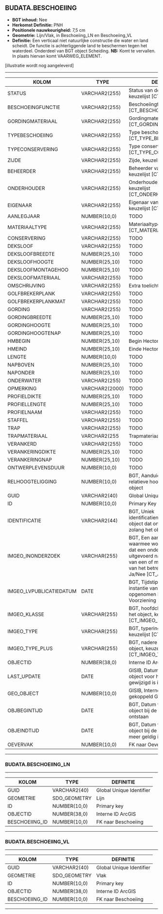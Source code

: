 ﻿## BUDATA.BESCHOEIING


* __BGT inhoud:__ Nee
* __Herkomst Definitie:__ PNH
* __Positionele nauwkeurigheid:__ 7,5 cm
* __Geometrie:__ Lijn/Vlak, in Beschoeiing_LN en Beschoeiing_VL
* __Definitie:__ Een verticaal niet natuurlijke constructie die water en land scheidt. De functie is achterliggende land te beschermen tegen het waterdeel. Onderdeel van BGT object Scheiding. __NB:__ Komt te vervallen. In plaats hiervan komt VAARWEG_ELEMENT.


[illustratie wordt nog aangeleverd]

***

|KOLOM                               |TYPE              |DEFINITIE|
|------                              |----              |-----    |
|STATUS                              |VARCHAR2(255)     |Status van de gegevens, keuzelijst [CT_STATUS]|
|BESCHOEINGFUNCTIE                   |VARCHAR2(255)     |Beschoeiingfunctie, keuzelijst [CT_BESCHOEIING_FUNCTIE]|
|GORDINGMATERIAAL                    |VARCHAR2(255)     |Gordingmateriaal, keuzelijst [CT_GORDING_MATERIAAL]|
|TYPEBESCHOEIING                     |VARCHAR2(255)     |Type beschoeiing, keuzelijst [CT_TYPE_BESCHOEIING]|
|TYPECONSERVERING                    |VARCHAR2(255)     |Type conservering, keuzelijst [CT_TYPE_CONSERVERING]|
|ZIJDE                               |VARCHAR2(255)     |Zijde, keuzelijst [CT_ZIJDE]|
|BEHEERDER                           |VARCHAR2(255)     |Beheerder van het object, keuzelijst [CT_BEHEERDER]|
|ONDERHOUDER                         |VARCHAR2(255)     |Onderhouder van het object, keuzelijst [CT_ONDERHOUDER]|
|EIGENAAR                            |VARCHAR2(255)     |Eigenaar van het object, keuzelijst [CT_INSTANTIE]|
|AANLEGJAAR                          |NUMBER(10,0)      |TODO|
|MATERIAALTYPE                       |VARCHAR2(255)     |Materiaaltype, keuzelijst [CT_MATERIAALTYPE]|
|CONSERVERING                        |VARCHAR2(255)     |TODO|
|DEKSLOOF                            |VARCHAR2(255)     |TODO|
|DEKSLOOFBREEDTE                     |NUMBER(25,10)     |TODO|
|DEKSLOOFHOOGTE                      |NUMBER(25,10)     |TODO|
|DEKSLOOFMONTAGEHOO                  |NUMBER(25,10)     |TODO|
|DEKSLOOFMATERIAAL                   |VARCHAR2(255)     |TODO|
|OMSCHRIJVING                        |VARCHAR2(255)     |Extra toelichting|
|GOLFBREKERPLANK                     |VARCHAR2(255)     |TODO|
|GOLFBREKERPLANKMAT                  |VARCHAR2(255)     |TODO|
|GORDING                             |VARCHAR2(255)     |TODO|
|GORDINGBREEDTE                      |NUMBER(25,10)     |TODO|
|GORDINGHOOGTE                       |NUMBER(25,10)     |TODO|
|GORDINGHOOGTENAP                    |NUMBER(25,10)     |TODO|
|HMBEGIN                             |NUMBER(25,10)     |Begin Hectometrering|
|HMEIND                              |NUMBER(25,10)     |Einde Hectometrering|
|LENGTE                              |NUMBER(10,0)      |TODO|
|NAPBOVEN                            |NUMBER(25,10)     |TODO|
|NAPONDER                            |NUMBER(25,10)     |TODO|
|ONDERWATER                          |VARCHAR2(255)     |TODO|
|OPMERKING                           |VARCHAR2(2000)    |TODO|
|PROFIELDIKTE                        |NUMBER(25,10)     |TODO|
|PROFIELLENGTE                       |NUMBER(25,10)     |TODO|
|PROFIELNAAM                         |VARCHAR2(255)     |TODO|
|STAFFEL                             |VARCHAR2(255)     |TODO|
|TRAP                                |VARCHAR2(255)     |TODO|
|TRAPMATERIAAL                       |VARCHAR2(255      |Trapmateriaal|
|VERANKERD                           |VARCHAR2(255)     |TODO|
|VERANKERINGDIKTE                    |NUMBER(25,10)     |TODO|
|VERANKERINGNAP                      |NUMBER(25,10)     |TODO|
|ONTWERPLEVENSDUUR                   |NUMBER(10,0)      |TODO|
|RELHOOGTELIGGING                    |NUMBER(10,0)      |BGT, Aanduiding voor de relatieve hoogte van het object|
|GUID                                |VARCHAR2(40)      |Global Unique Identifier|
|ID                                  |NUMBER(10,0)      |Primary Key|
|IDENTIFICATIE                       |VARCHAR2(44)      |BGT, Uniek identificatienummer voor het object dat onveranderlijk is zolang het object bestaat|
|IMGEO_INONDERZOEK                         |VARCHAR(255)           |BGT, Een aanduiding waarmee wordt aangegeven dat een onderzoek wordt uitgevoerd naar de juistheid van een of meer gegevens van het betreffende object: Ja/Nee [CT_JA_NEE] |
|IMGEO_LVPUBLICATIEDATUM             |DATE              |BGT, Tijdstip waarop deze instantie van het object is opgenomen in de Landelijke Voorziening|
|IMGEO_KLASSE                        |VARCHAR(255)      |BGT, hoofdclassificatie van het object, keuzelijst [CT_IMGEO_KLASSE]|
|IMGEO_TYPE                          |VARCHAR(255)      |BGT, typering van het object, keuzelijst [CT_IMGEO_TYPE] |
|IMGEO_TYPE_PLUS                     |VARCHAR(255)      |BGT, nadere typering van het object, keuzelijst [CT_IMGEO_TYPE_PLUS]|
|OBJECTID                            |NUMBER(38,0)      |Interne ID ArcGIS|
|LAST_UPDATE                         |DATE              |GISIB, Datum waarop het object voor het laatst gewijzigd is in GISIB|
|GEO_OBJECT                          |NUMBER(10,0)      |GISIB, Interne ID van gekoppeld Gisib geo object|
|OBJBEGINTIJD                        |DATE              |BGT, Datum waarop het object bij de bronhouder is ontstaan|
|OBJEINDTIJD                         |DATE              |BGT, Datum waarop het object bij de bronhouder niet meer geldig is|
|OEVERVAK                            |NUMBER(10,0)      |FK naar Oevervak|

***

### BUDATA.BESCHOEIING_LN

***

|KOLOM                               |TYPE              |DEFINITIE|
|------                              |----              |-----    |
|GUID                                |VARCHAR2(40)      |Global Unique Identifier|
|GEOMETRIE                           |SDO_GEOMETRY      |Lijn|
|ID                                 |NUMBER(10,0)      |Primary key|
|OBJECTID                            |NUMBER(38,0)   |Interne ID ArcGIS|
|BESCHOEIING_ID                        |NUMBER(10,0)    |FK naar Beschoeiing|

***

### BUDATA.BESCHOEIING_VL

***

|KOLOM                               |TYPE              |DEFINITIE|
|------                              |----              |-----    |
|GUID                                |VARCHAR2(40)      |Global Unique Identifier|
|GEOMETRIE                           |SDO_GEOMETRY      |Vlak|
|ID                                 |NUMBER(10,0)      |Primary key|
|OBJECTID                            |NUMBER(38,0)   |Interne ID ArcGIS|
|BESCHOEIING_ID                        |NUMBER(10,0)    |FK naar Beschoeiing|

***
